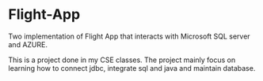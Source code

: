 # Flight-App
Two implementation of Flight App that interacts with Microsoft SQL server and AZURE.

This is a project done in my CSE classes. The project mainly focus on learning how to connect jdbc, integrate sql and java and maintain database.
